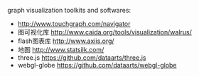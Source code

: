 graph visualization toolkits and softwares:

+ http://www.touchgraph.com/navigator
+ 图可视化库 http://www.caida.org/tools/visualization/walrus/
+ flash图表库 http://www.axiis.org/
+ 地图 http://www.statsilk.com/
+ three.js https://github.com/dataarts/three.js
+ webgl-globe https://github.com/dataarts/webgl-globe
